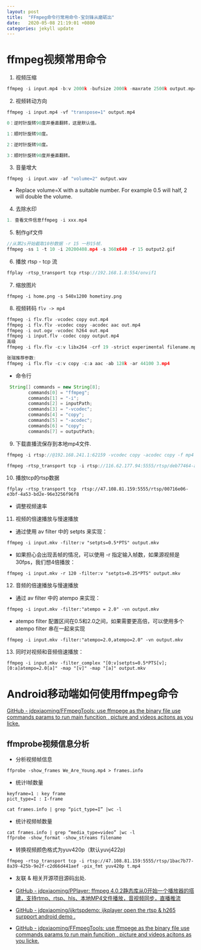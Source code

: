 ```yaml
---
layout: post
title:  "FFmpeg命令行常用命令-宝剑锋从磨砺出"
date:   2020-05-08 21:19:01 +0800
categories: jekyll update
---
```

ffmpeg视频常用命令
===
 

1. 视频压缩

```c
ffmpeg -i input.mp4 -b:v 2000k -bufsize 2000k -maxrate 2500k output.mp4
```


2. 视频转动方向

```c
ffmpeg -i input.mp4 -vf "transpose=1" output.mp4

0：逆时针旋转90度并垂直翻转，这是默认值。

1：顺时针旋转90度。

2：逆时针旋转90度。

3：顺时针旋转90度并垂直翻转。

```

3. 音量增大

```c
ffmpeg -i input.wav -af "volume=2" output.wav
```
  - Replace volume=X with a suitable number. For example 0.5 will half, 2 will double the volume.

4. 去除水印

```c
1. 查看文件信息ffmpeg -i xxx.mp4
```

5. 制作gif文件

```c
//从第2s开始截取10秒数据 -r 15 一秒15帧. 
ffmpeg -ss 1 -t 10 -i 20200408.mp4 -s 360x640 -r 15 output2.gif
```

6. 播放 rtsp - tcp 流

```c
ffplay -rtsp_transport tcp rtsp://192.168.1.8:554/onvif1
```

7.  缩放图片

```
ffmpeg -i home.png -s 540x1200 hometiny.png

```

8. 视频转码 `flv -> mp4`

```c
ffmpeg -i flv.flv -vcodec copy out.mp4
ffmpeg -i flv.flv -vcodec copy -acodec aac out.mp4
ffmpeg -i out.ogv -vcodec h264 out.mp4
ffmpeg -i input.flv -codec copy output.mp4
高级
ffmpeg -i flv.flv -c:v libx264 -crf 19 -strict experimental filename.mp4

张瑞推荐参数:
ffmpeg -i flv.flv -c:v copy -c:a aac -ab 128k -ar 44100 3.mp4

```


- 命令行
```java
 String[] commands = new String[8];
        commands[0] = "ffmpeg";
        commands[1] = "-i";
        commands[2] = inputPath;
        commands[3] = "-vcodec";
        commands[4] = "copy";
        commands[5] = "-acodec";
        commands[6] = "copy";
        commands[7] = outputPath;
```

9. 下载直播流保存到本地mp4文件. 
```java 
ffmpeg -i rtsp://@192.168.241.1:62159 -vcodec copy -acodec copy -f mp4 -r 15 C:/DB_Videos/111.mp4

ffmpeg -rtsp_transport tcp -i rtsp://116.62.177.94:5555/rtsp/deb77464-a4b6-42d7-86bf-bc6d73f29189 -vcodec copy -acodec aac -f mp4 -y D:/111.mp4
```

10. 播放tcp的rtsp数据 
```shell 
ffplay -rtsp_transport tcp  rtsp://47.108.81.159:5555/rtsp/00716e06-e3bf-4a53-bd2e-96e3256f96f8 
```

-  调整视频速率

11. 视频的倍速播放与慢速播放
- 通过使用 av filter 中的 setpts 来实现：
```shell
ffmpeg -i input.mkv -filter:v "setpts=0.5*PTS" output.mkv
```

- 如果担心会出现丢帧的情况，可以使用 -r 指定输入帧数，如果源视频是30fps，我们想4倍播放：
```shell
ffmpeg -i input.mkv -r 120 -filter:v "setpts=0.25*PTS" output.mkv
```

12. 音频的倍速播放与慢速播放
- 通过 av filter 中的 atempo 来实现：
```shell
ffmpeg -i input.mkv -filter:"atempo = 2.0" -vn output.mkv
```
- atempo filter 配置区间在0.5和2.0之间，如果需要更高倍，可以使用多个 atempo filter 串在一起来实现

```shell
ffmpeg -i input.mkv -filter:"atempo=2.0,atempo=2.0" -vn output.mkv
```


13. 同时对视频和音频倍速播放：

```
ffmpeg -i input.mkv -filter_complex "[0:v]setpts=0.5*PTS[v];[0:a]atempo=2.0[a]" -map "[v]" -map "[a]" output.mkv

```

#  Android移动端如何使用ffmpeg命令
[GitHub - jdpxiaoming/FFmpegTools: use ffmpege as the binary file use commands params to run main funcition , picture and videos acitons as you licke.](https://github.com/jdpxiaoming/FFmpegTools)


## ffmprobe视频信息分析

- 分析视频帧信息

```shell
ffprobe -show_frames We_Are_Young.mp4 > frames.info
```

- 统计I帧数量

```shell
keyframe=1 : key frame
pict_type=I : I-frame

cat frames.info | grep “pict_type=I” |wc -l
```

- 统计视频帧数量

```shell
cat frames.info | grep “media_type=video” |wc -l
ffprobe -show_format -show_streams filename
```


- 转换视频颜色格式为yuv420p（默认yuvj422p)

```shell
ffmpeg -rtsp_transport tcp -i rtsp://47.108.81.159:5555/rtsp/1bac7b77-8a39-425b-9e2f-c2d66d441aef -pix_fmt yuv420p t.mp4

```


- 友联 & 相关开源项目源码出处. 

- [GitHub - jdpxiaoming/PPlayer: ffmpeg 4.0.2静态库从0开始一个播放器的搭建，支持rtmp、rtsp、hls、本地MP4文件播放，音视频同步，直播推流](https://github.com/jdpxiaoming/PPlayer)

- [GitHub - jdpxiaoming/ijkrtspdemo: ijkplayer open the rtsp & h265 surpport android demo .](https://github.com/jdpxiaoming/ijkrtspdemo)

- [GitHub - jdpxiaoming/FFmpegTools: use ffmpege as the binary file use commands params to run main funcition , picture and videos acitons as you licke.](https://github.com/jdpxiaoming/FFmpegTools/)
